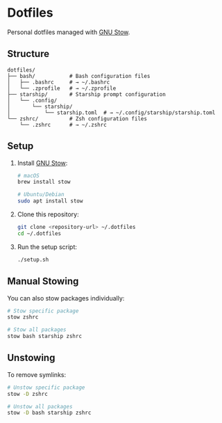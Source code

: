 # Dotfiles

Personal dotfiles managed with [GNU Stow](https://www.gnu.org/software/stow/).

## Structure

```
dotfiles/
├── bash/           # Bash configuration files
│   ├── .bashrc     # → ~/.bashrc
│   └── .zprofile   # → ~/.zprofile
├── starship/       # Starship prompt configuration
│   └── .config/
│       └── starship/
│           └── starship.toml  # → ~/.config/starship/starship.toml
└── zshrc/          # Zsh configuration files
    └── .zshrc      # → ~/.zshrc
```

## Setup

1. Install [GNU Stow](https://www.gnu.org/software/stow/):
   ```bash
   # macOS
   brew install stow
   
   # Ubuntu/Debian  
   sudo apt install stow
   ```

2. Clone this repository:
   ```bash
   git clone <repository-url> ~/.dotfiles
   cd ~/.dotfiles
   ```

3. Run the setup script:
   ```bash
   ./setup.sh
   ```

## Manual Stowing

You can also stow packages individually:

```bash
# Stow specific package
stow zshrc

# Stow all packages
stow bash starship zshrc
```

## Unstowing

To remove symlinks:

```bash
# Unstow specific package
stow -D zshrc

# Unstow all packages
stow -D bash starship zshrc
```

